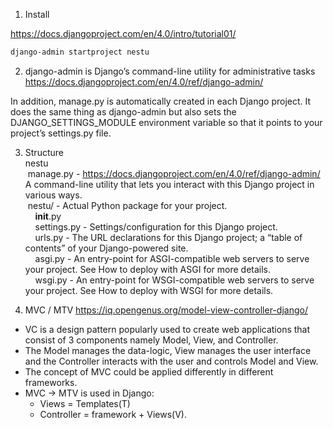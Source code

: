 1) Install 

https://docs.djangoproject.com/en/4.0/intro/tutorial01/
```sh
django-admin startproject nestu
```

2) django-admin is Django’s command-line utility for administrative tasks \
https://docs.djangoproject.com/en/4.0/ref/django-admin/

In addition, manage.py is automatically created in each Django project. It does the same thing as django-admin but also sets the DJANGO_SETTINGS_MODULE environment variable so that it points to your project’s settings.py file.

3) Structure \
nestu \
   &nbsp;manage.py - https://docs.djangoproject.com/en/4.0/ref/django-admin/ A command-line utility that lets you interact with this Django project in various ways. \
   &nbsp;nestu/ - Actual Python package for your project.\
   &nbsp;&nbsp;&nbsp;&nbsp;__init__.py \
   &nbsp;&nbsp;&nbsp;&nbsp;settings.py - Settings/configuration for this Django project.\
   &nbsp;&nbsp;&nbsp;&nbsp;urls.py -  The URL declarations for this Django project; a “table of contents” of your Django-powered site. \
   &nbsp;&nbsp;&nbsp;&nbsp;asgi.py - An entry-point for ASGI-compatible web servers to serve your project. See How to deploy with ASGI for more details.\
   &nbsp;&nbsp;&nbsp;&nbsp;wsgi.py - An entry-point for WSGI-compatible web servers to serve your project. See How to deploy with WSGI for more details.



4) MVC / MTV
https://iq.opengenus.org/model-view-controller-django/
- VC is a design pattern popularly used to create web applications that consist of 3 components namely Model, View, and Controller.
- The Model manages the data-logic, View manages the user interface and the Controller interacts with the user and controls Model and View.
- The concept of MVC could be applied differently in different frameworks.
- MVC -> MTV is used in Django:
   - Views = Templates(T)
   - Controller = framework + Views(V).